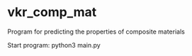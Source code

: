# vkr_comp_mat
Program for predicting the properties of composite materials

Start program:
python3 main.py
